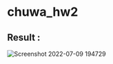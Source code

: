 # chuwa_hw2

## Result :
![Screenshot 2022-07-09 194729](https://user-images.githubusercontent.com/108693631/178129214-ddb43652-135e-469c-903c-07b44d8127b6.png)
